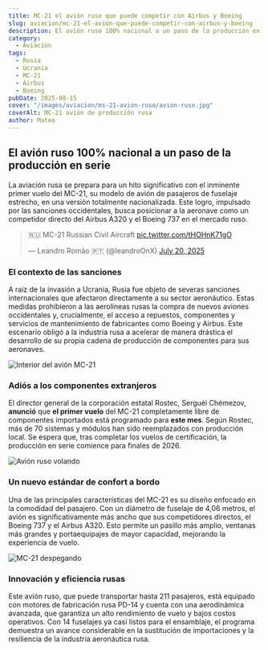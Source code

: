 ```yaml
---
title: MC-21 el avión ruso que puede competir con Airbus y Boeing
slug: aviacion/mc-21-el-avion-que-puede-competir-con-airbus-y-boeing
description: El avión ruso 100% nacional a un paso de la producción en serie.
category:
  - Aviación
tags:
  - Rusia
  - Ucrania
  - MC-21
  - Airbus
  - Boeing
pubDate: 2025-08-15
cover: "/images/aviacion/ms-21-avion-ruso/avion-ruso.jpg"
coverAlt: MC-21 avión de producción rusa
author: Mateo
---
```


## El avión ruso 100% nacional a un paso de la producción en serie

La aviación rusa se prepara para un hito significativo con el inminente primer vuelo del MC-21, su modelo de avión de pasajeros de fuselaje estrecho, en una versión totalmente nacionalizada. Este logro, impulsado por las sanciones occidentales, busca posicionar a la aeronave como un competidor directo del Airbus A320 y el Boeing 737 en el mercado ruso.

<blockquote class="twitter-tweet" data-media-max-width="560"><p lang="en" dir="ltr">🇷🇺 MC-21 Russian Civil Aircraft <a href="https://t.co/tHOHnK71gO">pic.twitter.com/tHOHnK71gO</a></p>&mdash; Leandro Romão 🇵🇹 (@leandroOnX) <a href="https://twitter.com/leandroOnX/status/1946973838471782711?ref_src=twsrc%5Etfw">July 20, 2025</a></blockquote> <script async src="https://platform.twitter.com/widgets.js" charset="utf-8"></script>

### El contexto de las sanciones

A raíz de la invasión a Ucrania, Rusia fue objeto de severas sanciones internacionales que afectaron directamente a su sector aeronáutico. Estas medidas prohibieron a las aerolíneas rusas la compra de nuevos aviones occidentales y, crucialmente, el acceso a repuestos, componentes y servicios de mantenimiento de fabricantes como Boeing y Airbus. Este escenario obligó a la industria rusa a acelerar de manera drástica el desarrollo de su propia cadena de producción de componentes para sus aeronaves.

![Interior del avión MC-21](/images/aviacion/ms-21-avion-ruso/avion-ruso3.jpg)

### Adiós a los componentes extranjeros

El director general de la corporación estatal Rostec, Serguéi Chémezov, **anunció** que **el primer vuelo** del MC-21 completamente libre de componentes importados está programado para **este mes**. Según Rostec, más de 70 sistemas y módulos han sido reemplazados con producción local. Se espera que, tras completar los vuelos de certificación, la producción en serie comience para finales de 2026.

![Avión ruso volando](/images/aviacion/ms-21-avion-ruso/avion-ruso2.jpg)

### Un nuevo estándar de confort a bordo

Una de las principales características del MC-21 es su diseño enfocado en la comodidad del pasajero. Con un diámetro de fuselaje de 4,06 metros, el avión es significativamente más ancho que sus competidores directos, el Boeing 737 y el Airbus A320. Esto permite un pasillo más amplio, ventanas más grandes y portaequipajes de mayor capacidad, mejorando la experiencia de vuelo.

![MC-21 despegando](/images/aviacion/ms-21-avion-ruso/avion-ruso5.jpg)

### Innovación y eficiencia rusas

Este avión ruso, que puede transportar hasta 211 pasajeros, está equipado con motores de fabricación rusa PD-14 y cuenta con una aerodinámica avanzada, que garantiza un alto rendimiento de vuelo y bajos costos operativos. Con 14 fuselajes ya casi listos para el ensamblaje, el programa demuestra un avance considerable en la sustitución de importaciones y la resiliencia de la industria aeronáutica rusa.
